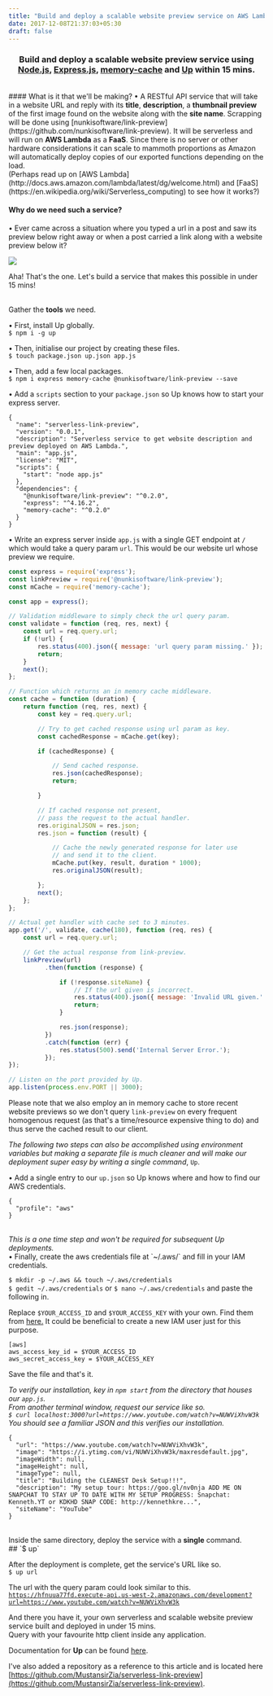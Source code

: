 ```yaml
---
title: "Build and deploy a scalable website preview service on AWS Lambda in under 15 mins."
date: 2017-12-08T21:37:03+05:30
draft: false
---
```


### <p align="center">Build and deploy a scalable website preview service using [Node.js](https://nodejs.org/en/), [Express.js](https://expressjs.com/), [memory-cache](https://github.com/ptarjan/node-cache) and [Up](https://github.com/apex/up) within 15 mins.</p>

<br />
#### What is it that we'll be making?
• A RESTful API service that will take in a website URL and reply with its <b>title</b>, <b>description</b>, a <b>thumbnail preview</b> of the first image found on the website along with the <b>site name</b>. Scrapping will be done using  [nunkisoftware/link-preview](https://github.com/nunkisoftware/link-preview). It will be serverless and will run on <b>AWS Lambda</b> as a <b>FaaS</b>. Since there is no server or other hardware considerations it can scale to mammoth proportions as Amazon will automatically deploy copies of our exported functions depending on the load. <br />(Perhaps read up on [AWS Lambda](http://docs.aws.amazon.com/lambda/latest/dg/welcome.html) and [FaaS](https://en.wikipedia.org/wiki/Serverless_computing) to see how it works?)

#### Why do we need such a service?
• Ever came across a situation where you typed a url in a post and saw its preview below right away or when a post carried a link along with a website preview below it?

<img src="https://raw.githubusercontent.com/MustansirZia/serverless-link-preview/master/img/screen.png">

Aha! That's the one. Let's build a service that makes this possible in under 15 mins!

<br />
Gather the <b>tools</b> we need.

• First, install Up globally.<br />
`$ npm i -g up`

• Then, initialise our project by creating these files.<br />
`$ touch package.json up.json app.js`

• Then, add a few local packages.<br />
`$ npm i express memory-cache @nunkisoftware/link-preview --save`

• Add a `scripts` section to your `package.json` so Up knows how to start your express server.
```
{
  "name": "serverless-link-preview",
  "version": "0.0.1",
  "description": "Serverless service to get website description and preview deployed on AWS Lambda.",
  "main": "app.js",
  "license": "MIT",
  "scripts": {
    "start": "node app.js"
  },
  "dependencies": {
    "@nunkisoftware/link-preview": "^0.2.0",
    "express": "^4.16.2",
    "memory-cache": "^0.2.0"
  }
}
```

• Write an express server inside `app.js` with a single GET endpoint at `/` which would take a query param `url`. This would be our website url whose preview we require.

```js
const express = require('express');
const linkPreview = require('@nunkisoftware/link-preview');
const mCache = require('memory-cache');

const app = express();

// Validation middleware to simply check the url query param.
const validate = function (req, res, next) {
    const url = req.query.url;
    if (!url) {
        res.status(400).json({ message: 'url query param missing.' });
        return;
    }
    next();
};

// Function which returns an in memory cache middleware.
const cache = function (duration) {
    return function (req, res, next) {
        const key = req.query.url;

        // Try to get cached response using url param as key.
        const cachedResponse = mCache.get(key);

        if (cachedResponse) {

            // Send cached response.
            res.json(cachedResponse);
            return;

        }

        // If cached response not present,
        // pass the request to the actual handler.
        res.originalJSON = res.json;
        res.json = function (result) {

            // Cache the newly generated response for later use
            // and send it to the client.
            mCache.put(key, result, duration * 1000);
            res.originalJSON(result);

        };
        next();
    };
};

// Actual get handler with cache set to 3 minutes.
app.get('/', validate, cache(180), function (req, res) {
    const url = req.query.url;

    // Get the actual response from link-preview.
    linkPreview(url)
          .then(function (response) {

              if (!response.siteName) {
                  // If the url given is incorrect.
                  res.status(400).json({ message: 'Invalid URL given.' });
                  return;
              }

              res.json(response);
          })
          .catch(function (err) {
              res.status(500).send('Internal Server Error.');
          });
});

// Listen on the port provided by Up.
app.listen(process.env.PORT || 3000);
```

Please note that we also employ an in memory cache to store recent website previews so we don't query `link-preview` on every frequent homogenous request (as that's a time/resource expensive thing to do) and thus serve the cached result to our client.

<i>The following two steps can also be accomplished using environment variables but making a separate file is much cleaner and will make our deployment super easy by writing a single command</i>, `Up`.<br />

• Add a single entry to our `up.json` so Up knows where and how to find our AWS credentials.
```
{
  "profile": "aws"
}
```
<br />
<i>This is a one time step and won't be required for subsequent Up deployments.</i><br />
• Finally, create the aws credentials file at `~/.aws/` and fill in your IAM credentials.


`$ mkdir -p ~/.aws && touch ~/.aws/credentials`<br />
`$ gedit ~/.aws/credentials` or `$ nano ~/.aws/credentials` and paste the following in.<br />

Replace `$YOUR_ACCESS_ID` and `$YOUR_ACCESS_KEY` with your own. Find them from [here.](https://help.bittitan.com/hc/en-us/articles/115008255268-How-do-I-find-my-AWS-Access-Key-and-Secret-Access-Key-) It could be beneficial to create a new IAM user just for this purpose.

```
[aws]
aws_access_key_id = $YOUR_ACCESS_ID
aws_secret_access_key = $YOUR_ACCESS_KEY
```

Save the file and that's it.

<i>To verify our installation, key in `npm start` from the directory that houses our `app.js`.<br />
From another terminal window, request our service like so. <br />
`$ curl localhost:3000?url=https://www.youtube.com/watch?v=NUWViXhvW3k`
You should see a familiar JSON and this verifies our installation.</i>

```
{
  "url": "https://www.youtube.com/watch?v=NUWViXhvW3k",
  "image": "https://i.ytimg.com/vi/NUWViXhvW3k/maxresdefault.jpg",
  "imageWidth": null,
  "imageHeight": null,
  "imageType": null,
  "title": "Building the CLEANEST Desk Setup!!!",
  "description": "My setup tour: https://goo.gl/nv0nja ADD ME ON SNAPCHAT TO STAY UP TO DATE WITH MY SETUP PROGRESS: Snapchat: Kenneth.YT or KDKHD SNAP CODE: http://kennethkre...",
  "siteName": "YouTube"
}
```
<br />
Inside the same directory, deploy the service with a <b>single</b> command. <br />
## `$ up`

After the deployment is complete, get the service's URL like so.<br />
`$ up url`<br />

The url with the query param could look similar to this. <br />
[`https://hfnuua77fd.execute-api.us-west-2.amazonaws.com/development?url=https://www.youtube.com/watch?v=NUWViXhvW3k`](https://hfnuua77fd.execute-api.us-west-2.amazonaws.com/development?url=https://www.youtube.com/watch?v=NUWViXhvW3k)

And there you have it, your own serverless and scalable website preview service built and deployed in under 15 mins.<br />
Query with your favourite http client inside any application.

Documentation for <b>Up</b> can be found [here](https://up.docs.apex.sh/#introduction).

I've also added a repository as a reference to this article and is located here  [https://github.com/MustansirZia/serverless-link-preview](https://github.com/MustansirZia/serverless-link-preview).
